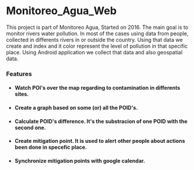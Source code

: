# Monitoreo_Agua_Web
This project is part of Monitoreo Agua, Started on 2016. The main goal is to monitor rivers water pollution. In most of the cases using
 data from people, collected in differents rivers in or outside the country. Using that data we create and index and it color
 represent the level of pollution in that specific place. Using Android application we collect that data and also geospatial data.

### Features
* #### Watch POI's over the map regarding to contamination in differents sites.
* #### Create a graph based on some (or) all the POID's.
* #### Calculate POID's difference. It's the substracion of one POID with the second one.
* #### Create mitigation point. It is used to alert other people about actions been done in specefic place.
* #### Synchronize mitigation points with google calendar.
